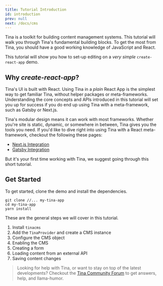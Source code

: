 ```yaml
---
title: Tutorial Introduction
id: introduction
prev: null
next: /docs/cms
---
```


Tina is a toolkit for building content management systems. This tutorial will walk you through Tina's fundamental building blocks. To get the most from Tina, you should have a good working knowledge of JavaScript and React.

This tutorial will show you how to set-up editing on a _very simple_ `create-react-app` demo.

## Why _create-react-app_?

Tina's UI is built with React. Using Tina in a _plain_ React App is the simplest way to get familiar Tina, without helper packages or meta-frameworks. Understanding the core concepts and APIs introduced in this tutorial will set you up for success if you do end up using Tina with a meta-framework, such as Gatsby or Next.js.

Tina's modular design means it can work with most frameworks. Whether you're site is static, dynamic, or somewhere in between, Tina gives you the tools you need. If you'd like to dive right into using Tina with a React meta-framework, checkout the following these pages:

- [Next.js Integration](/docs/integrations/nextjs)
- [Gatsby Integration](/docs/integrations/gatsby)

But it's your first time working with Tina, we suggest going through this short tutorial.

## Get Started

To get started, clone the demo and install the dependencies.

```
git clone //... my-tina-app
cd my-tina-app
yarn install
```

These are the general steps we will cover in this tutorial.

1. Install `tinacms`
2. Add the `TinaProvider` and create a CMS instance
3. Configure the CMS object
4. Enabling the CMS
5. Creating a form
6. Loading content from an external API
7. Saving content changes

> Looking for help with Tina, or want to stay on top of the latest developments? Checkout the [Tina Community Forum](https://community.tinacms.org/) to get answers, help, and llama-humor.
